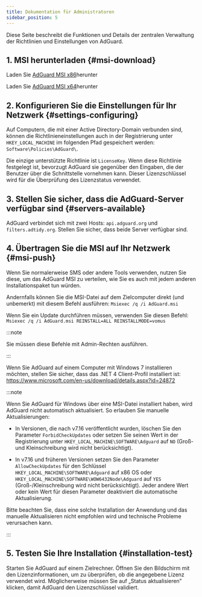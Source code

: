 ```yaml
---
title: Dokumentation für Administratoren
sidebar_position: 5
---
```


Diese Seite beschreibt die Funktionen und Details der zentralen Verwaltung der Richtlinien und Einstellungen von AdGuard.

## 1. MSI herunterladen {#msi-download}

Laden Sie [AdGuard MSI x86](https://static.adguard.com/windows/setup86.msi)herunter

Laden Sie [AdGuard MSI x64](https://static.adguard.com/windows/setup64.msi)herunter

## 2. Konfigurieren Sie die Einstellungen für Ihr Netzwerk {#settings-configuring}

Auf Computern, die mit einer Active Directory-Domain verbunden sind, können die Richtlinieneinstellungen auch in der Registrierung unter `HKEY_LOCAL_MACHINE` im folgenden Pfad gespeichert werden: `Software\Policies\AdGuard\`.

Die einzige unterstützte Richtlinie ist `LicenseKey`. Wenn diese Richtlinie festgelegt ist, bevorzugt AdGuard sie gegenüber den Eingaben, die der Benutzer über die Schnittstelle vornehmen kann. Dieser Lizenzschlüssel wird für die Überprüfung des Lizenzstatus verwendet.

## 3. Stellen Sie sicher, dass die AdGuard-Server verfügbar sind {#servers-available}

AdGuard verbindet sich mit zwei Hosts: `api.adguard.org` und `filters.adtidy.org`. Stellen Sie sicher, dass beide Server verfügbar sind.

## 4. Übertragen Sie die MSI auf Ihr Netzwerk {#msi-push}

Wenn Sie normalerweise SMS oder andere Tools verwenden, nutzen Sie diese, um das AdGuard MSI zu verteilen, wie Sie es auch mit jedem anderen Installationspaket tun würden.

Andernfalls können Sie die MSI-Datei auf dem Zielcomputer direkt (und unbemerkt) mit diesem Befehl ausführen: `Msiexec /q /i AdGuard.msi`

Wenn Sie ein Update durchführen müssen, verwenden Sie diesen Befehl: `Msiexec /q /i AdGuard.msi REINSTALL=ALL REINSTALLMODE=vomus`

:::note

Sie müssen diese Befehle mit Admin-Rechten ausführen.

:::

Wenn Sie AdGuard auf einem Computer mit Windows 7 installieren möchten, stellen Sie sicher, dass das .NET 4 Client-Profil installiert ist: https://www.microsoft.com/en-us/download/details.aspx?id=24872

:::note

Wenn Sie AdGuard für Windows über eine MSI-Datei installiert haben, wird AdGuard nicht automatisch aktualisiert. So erlauben Sie manuelle Aktualisierungen:

- In Versionen, die nach v7.16 veröffentlicht wurden, löschen Sie den Parameter `ForbidCheckUpdates` oder setzen Sie seinen Wert in der Registrierung unter `HKEY_LOCAL_MACHINE\SOFTWARE\Adguard` auf `NO` (Groß- und Kleinschreibung wird nicht berücksichtigt).

- In v7.16 und früheren Versionen setzen Sie den Parameter `AllowCheckUpdates` für den Schlüssel `HKEY_LOCAL_MACHINE\SOFTWARE\Adguard` auf x86 OS oder `HKEY_LOCAL_MACHINE\SOFTWARE\WOW6432Node\Adguard` auf `YES` (Groß-/Kleinschreibung wird nicht berücksichtigt). Jeder andere Wert oder kein Wert für diesen Parameter deaktiviert die automatische Aktualisierung.

Bitte beachten Sie, dass eine solche Installation der Anwendung und das manuelle Aktualisieren nicht empfohlen wird und technische Probleme verursachen kann.

:::

## 5. Testen Sie Ihre Installation {#installation-test}

Starten Sie AdGuard auf einem Zielrechner. Öffnen Sie den Bildschirm mit den Lizenzinformationen, um zu überprüfen, ob die angegebene Lizenz verwendet wird. Möglicherweise müssen Sie auf „Status aktualisieren” klicken, damit AdGuard den Lizenzschlüssel validiert.
